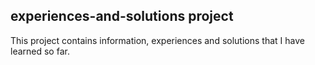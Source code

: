 ## experiences-and-solutions project
This project contains information, experiences and solutions that
I have learned so far.